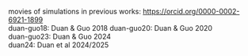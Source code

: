 movies of simulations in previous works: https://orcid.org/0000-0002-6921-1899  
duan-guo18: Duan & Guo 2018 
duan-guo20: Duan & Guo 2020  
duan-guo23: Duan & Guo 2024  
duan24: Duan et al 2024/2025
